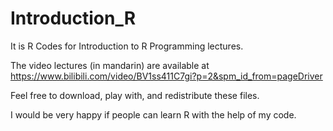 # Introduction_R
It is R Codes for Introduction to R Programming lectures. 

The video lectures (in mandarin) are available at https://www.bilibili.com/video/BV1ss411C7gi?p=2&spm_id_from=pageDriver 

Feel free to download, play with, and redistribute these files.  

I would be very happy if people can learn R with the help of my code.  
